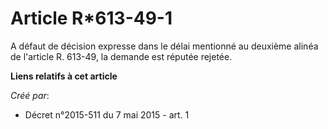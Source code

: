# Article R*613-49-1

A défaut de décision expresse dans le délai mentionné au deuxième alinéa de l'article R. 613-49, la demande est réputée
rejetée.

**Liens relatifs à cet article**

_Créé par_:

  - Décret n°2015-511 du 7 mai 2015 - art. 1
